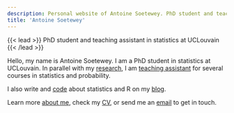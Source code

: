 ```yaml
---
description: Personal website of Antoine Soetewey. PhD student and teaching assistant in statistics at UCLouvain
title: 'Antoine Soetewey'
---
```


{{< lead >}}
PhD student and teaching assistant in statistics at UCLouvain
{{< /lead >}}

Hello, my name is Antoine Soetewey. I am a PhD student in statistics at UCLouvain. In parallel with my [research](/research/), I am [teaching assistant](/teaching/) for several courses in statistics and probability.

I also write and [code](/software/) about statistics and R on my [blog](https://statsandr.com/).

Learn more [about me](/about/), check my [CV](https://www.antoinesoetewey.com/cv.pdf), or send me an [email](/contact/) to get in touch.
